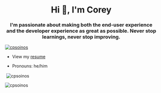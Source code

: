 <h1 align="center">Hi 👋, I'm Corey</h1>
<h3 align="center">I'm passionate about making both the end-user experience and the developer experience as great as possible. Never stop learnings, never stop improving.</h3>

<p align="left"> <a href="https://github.com/ryo-ma/github-profile-trophy"><img src="https://github-profile-trophy.vercel.app/?username=cpsoinos" alt="cpsoinos" /></a> </p>

- View my [resume](https://portfolio.anderapps.com/resume?utm_source=github&utm_medium=social)

- Pronouns: he/him

<p>&nbsp;<img align="center" src="https://github-readme-stats.vercel.app/api?username=cpsoinos&show_icons=true&locale=en" alt="cpsoinos" /></p>

<p><img align="center" src="https://github-readme-streak-stats.herokuapp.com/?user=cpsoinos&" alt="cpsoinos" /></p>
